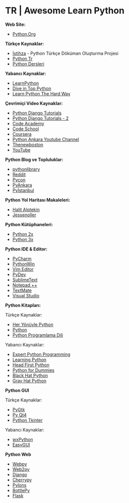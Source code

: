 # TR | Awesome Learn Python

**Web Site:**

* [Python.Org](https://www.python.org/)

**Türkçe Kaynaklar:**

*   [İstihza](http://www.istihza.com/) - Python Türkçe Döküman Oluşturma Projesi
*   [Python Tr](http://www.pythontr.com)
*   [Python Dersleri](http://www.pythondersleri.com/)

**Yabancı Kaynaklar:**

*   [LearnPython](http://www.learnpython.org/)
*   [Dive in Top Python](http://www.diveintopython.net/toc/index.html)
*   [Learn Python The Hard Way](http://learnpythonthehardway.org/book/)

**Çevrimiçi Video Kaynaklar:**

*   [Python Django Tutorials](https://www.youtube.com/playlist?list=PLxxA5z-8B2xk4szCgFmgonNcCboyNneMD)
*   [Python Django Tutorials - 2](https://www.youtube.com/user/CodingEntrepreneurs)
*   [Code Academy](https://www.codecademy.com/learn/python)
*   [Code School](https://www.codeschool.com/courses/try-python)
*   [Coursera](https://www.coursera.org/courses?query=python&languages=en)
*   [Python Ankara Youtube Channel](https://www.youtube.com/channel/UC9ssnH3bE5uuZgXvESj5kUg)
*   [Thenewboston](https://www.youtube.com/course?list=ECEA1FEF17E1E5C0DA&feature=plcp)
*   [YouTube](https://www.youtube.com/playlist?list=PLfcIZXsDLA1_WiL6KwmtuhN2dgcjtzT7m)

**Python Blog ve Topluluklar:**

*   [pythonlibrary](http://www.blog.pythonlibrary.org/)
*   [Reddit](https://www.reddit.com/r/Python/)
*   [Pycon](http://www.pycon.org/)
*   [PyAnkara](http://pyankara.org/)
*   [Pyİstanbul](http://pyistanbul.org/)

**Python Yol Haritası Makaleleri:**

*   [Halit Alptekin](http://www.halitalptekin.com/python-yol-haritasi.html)
*   [Jessenoller](http://jessenoller.com/good-to-great-python-reads/)

**Python Kütüphaneleri:**

*   [Python 2x](https://docs.python.org/2/library/)
*   [Python 3x](https://docs.python.org/3/library/)

**Python IDE & Editor:**

*   [PyCharm](https://www.jetbrains.com/pycharm/)
*   [PythonWin](https://www.cgl.ucsf.edu/Outreach/pc204/pythonwin.html)
*   [Vim Editor](http://www.vim.org/)
*   [PyDev](http://www.pydev.org/)
*   [SublimeText](http://www.sublimetext.com/2)
*   [Notepad ++](https://notepad-plus-plus.org/)
*   [TextMate](https://macromates.com/)
*   [Visual Studio](https://www.visualstudio.com/)

**Python Kitapları:** 

Türkçe Kaynaklar:

*   [Her Yönüyle Python](http://www.dr.com.tr/Kitap/Her-Yonuyle-Python/Firat-Ozgul/Egitim-Basvuru/Bilgisayar/urunno=0000000453188)
*   [Python](http://www.dr.com.tr/Kitap/Python/Mustafa-Baser/Egitim-Basvuru/Bilgisayar/urunno=0000000397294)
*   [Python Programlama Dili](http://www.dr.com.tr/Kitap/Python-Programlama-Dili/Mitat-Uysal/Egitim-Basvuru/Bilgisayar/urunno=0000000563305)

Yabancı Kaynaklar:

*   [Expert Python Programming](http://www.amazon.com/Expert-Python-Programming-practices-distributing/dp/184719494X)
*   [Learning Python](http://www.amazon.com/dp/1783551712?psc=1)
*   [Head First Python](http://www.amazon.com/Head-First-Python-Paul-Barry/dp/1449382673)
*   [Python for Dummies](http://www.amazon.com/Python-For-Dummies-Stef-Maruch/dp/0471778648)
*   [Black Hat Python](http://www.amazon.com/Black-Hat-Python-Programming-Pentesters/dp/1593275900/ref=sr_1_1?ie=UTF8&qid=1457771773&sr=8-1&keywords=python+for+black+hat)
*   [Gray Hat Python](http://www.amazon.com/Gray-Hat-Python-Programming-Engineers/dp/1593271921/ref=dp_rm_title_1)

**Python GUI**

Türkçe Kaynaklar:

*   [PyGtk](http://www.istihza.com/gtk/icindekiler_pygtk.html)
*   [Py Qt4](http://www.istihza.com/beta/qt4/icindekiler_pyqt.html)
*   [Python Tkinter](http://www.istihza.com/tk2/icindekiler_tkinter.html)

Yabancı Kaynaklar:

*   [wxPython](http://zetcode.com/wxpython/)
*   [EasyGUI](http://easygui.readthedocs.io/en/master/)

**Python Web**

*   [Webpy](http://webpy.org/)
*   [Web2py](http://web2py.com)
*   [Django](https://www.djangoproject.com/)
*   [Cherrypy](http://www.cherrypy.org/)
*   [Pylons](http://www.pylonsproject.org/)
*   [BottlePy](http://bottlepy.org/docs/dev/)
*   [Flask](http://flask.pocoo.org/)
